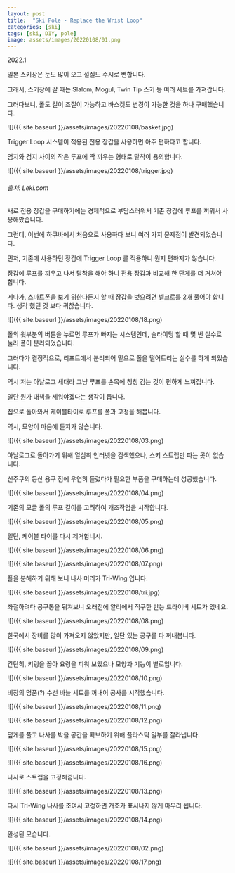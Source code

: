 ```yaml
---
layout: post
title:  "Ski Pole - Replace the Wrist Loop"
categories: [ski]
tags: [ski, DIY, pole]
image: assets/images/20220108/01.png
---
```


2022.1

일본 스키장은 눈도 많이 오고 설질도 수시로 변합니다.

그래서, 스키장에 갈 때는 Slalom, Mogul, Twin Tip 스키 등 여러 세트를  가져갑니다.

그러다보니, 폴도 길이 조절이 가능하고 바스켓도 변경이 가능한 것을 하나 구매했습니다.

![]({{ site.baseurl }}/assets/images/20220108/basket.jpg)

Trigger Loop 시스템이 적용된 전용 장갑을 사용하면 아주 편하다고 합니다.

엄지와 검지 사이의 작은 루프에 딱 끼우는 형태로 탈착이 용의합니다.

![]({{ site.baseurl }}/assets/images/20220108/trigger.jpg)
###### 출처: Leki.com

새로 전용 장갑을 구매하기에는 경제적으로 부담스러워서 기존 장갑에 루프를 끼워서 사용해봤습니다.

그런데, 이번에 하쿠바에서 처음으로 사용하다 보니 여러 가지 문제점이 발견되었습니다.

먼저, 기존에 사용하던 장갑에 Trigger Loop 를 적용하니 뭔지 편하지가 않습니다.

장갑에 루프를 끼우고 나서 탈착을 해야 하니 전용 장갑과 비교해 한 단계를 더 거쳐야 합니다.

게다가, 스마트폰을 보기 위한다든지 할 때 장갑을 벗으려면 벨크로를 2개 풀어야 합니다.
생각 했던 것 보다 귀찮습니다.

![]({{ site.baseurl }}/assets/images/20220108/18.png)

폴의 윗부분의 버튼을 누르면 루프가 빠지는 시스템인데,
슬라이딩 할 때 몇 번 실수로 눌러 폴이 분리되었습니다.

그러다가 결정적으로, 리프트에서 분리되어 밑으로 폴을 떨어트리는 실수를 하게 되었습니다.

역시 저는 아날로그 세대라 그냥 루프를 손목에 칭칭 감는 것이 편하게 느껴집니다.

일단 뭔가 대책을 세워야겠다는 생각이 듭니다.

집으로 돌아와서 케이블타이로 루프를 폴과 고정을 해봅니다.

역시, 모양이 마음에 들지가 않습니다.

![]({{ site.baseurl }}/assets/images/20220108/03.png)

아날로그로 돌아가기 위해 열심히 인터넷을 검색했으나, 스키 스트랩만 파는 곳이 없습니다.

신주쿠의 등산 용구 점에 우연히 들렀다가 필요한 부품을 구매하는데 성공했습니다.

![]({{ site.baseurl }}/assets/images/20220108/04.png)

기존의 모글 폴의 루프 길이를 고려하여 개조작업을 시작합니다.

![]({{ site.baseurl }}/assets/images/20220108/05.png)

일단, 케이블 타이를 다시 제거합니시.

![]({{ site.baseurl }}/assets/images/20220108/06.png)

![]({{ site.baseurl }}/assets/images/20220108/07.png)

폴을 분해하기 위해 보니 나사 머리가 Tri-Wing 입니다.

![]({{ site.baseurl }}/assets/images/20220108/tri.jpg)

좌절하려다 공구통을 뒤져보니 오래전에 알리에서 직구한 만능 드라이버 세트가 있네요.

![]({{ site.baseurl }}/assets/images/20220108/08.png)

한국에서 장비를 많이 가져오지 않았지만, 일단 있는 공구를 다 꺼내봅니다.

![]({{ site.baseurl }}/assets/images/20220108/09.png)

간단히, 키링을 꼽아 요령을 피워 보았으나 모양과 기능이 별로입니다.

![]({{ site.baseurl }}/assets/images/20220108/10.png)

비장의 명품(?) 수선 바늘 세트를 꺼내어 공사를 시작했습니다.

![]({{ site.baseurl }}/assets/images/20220108/11.png)

![]({{ site.baseurl }}/assets/images/20220108/12.png)


덮게를 풀고 나사를 박을 공간을 확보하기 위해 플라스틱 일부를 잘라냅니다.


![]({{ site.baseurl }}/assets/images/20220108/15.png)

![]({{ site.baseurl }}/assets/images/20220108/16.png)

나사로 스트랩을 고정해줍니다.

![]({{ site.baseurl }}/assets/images/20220108/13.png)


다시 Tri-Wing 나사를 조여서 고정하면 개조가 표시나지 않게 마무리 됩니다.

![]({{ site.baseurl }}/assets/images/20220108/14.png)


완성된 모습니다.

![]({{ site.baseurl }}/assets/images/20220108/02.png)

![]({{ site.baseurl }}/assets/images/20220108/17.png)
